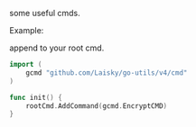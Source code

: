 some useful cmds.

Example:

append to your root cmd.

```go
import (
	gcmd "github.com/Laisky/go-utils/v4/cmd"
)

func init() {
	rootCmd.AddCommand(gcmd.EncryptCMD)
}

```
